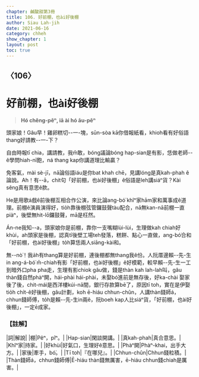 ```yaml
---
chapter: 鹹酸甜第3冊
title: 106. 好前棚，也ài好後棚
author: Siau Lah-jih
date: 2021-06-16
category: chheh
show_chapter: 1
layout: post
toc: true
---
```


## 〈106〉
# 好前棚，也ài好後棚
> **Hó chêng-pêⁿ, iā ài hó āu-pêⁿ**
 
頭家娘！Gâu早！雞卵糕切--一-塊，sūn-sòa kā你借報紙看，khioh看有好俗語thang好請教--一-下？

自由時報tī chia，講請教，我m̄敢，bóng議論bóng hap-sian是有影，恁做老師--ê學問hiah-nī飽，ná thang kap你講道理比輸贏？

免客氣，mài sè-jī，nā論俗語iáu是你bat khah chē，見講lóng是真kah-phah ê論說。Ah！有--ā，chit句「好前棚，也ài好後棚」ê俗語是leh講siáⁿ貨？Kài sêng真有意思ê款。

He是用歌á戲ê前後棚互相合作公演，來比論ang-bó͘ khîⁿ家hām家和萬事成ê道理。前棚ê演員演得好，tio̍h靠後棚弦管鑼鼓聲tàu配合，nā無kan-nā前棚一直piàⁿ，後壁無hit-lō鑼鼓聲，mā是枉然。

Án-ne我知--a，頭家娘你是前棚，靠你一支嘴糊lùi-lùi，生理做kah chiah好khùi，ah頭家是後棚，認真tī後壁工場teh發落，糕餅、點心一直做，ang-bó͘合和「好前棚，也ài好後棚」to̍h算恁兩人siāng-kài和。

無--nò͘！我a̍h有thang算是好前棚，連後棚都無thang我ê份。人阮厝邊賴--先-生in ang-á-bó͘ m̄-chiah有影「好前棚，也ài好後棚」ê好模範，較早賴--先-生一工到暗外口pha pha走，生理有影chiok gâu做，錢是thàn kah lah-lah叫，gâu thàn錢自然phàⁿ開，hái-phài hái-phài，未娶bó͘進前是無存後，好ka-chài 娶家後了後，chit-mái是西洋樓kúi-nā間，銀行存款算bē了，原因tī toh，實在是伊娶tio̍h chi̍t-ê好後棚，gâu計劃，koh ē-hiáu chhun-chûn，人講thàn錢師á，chhun錢師傅，to̍h是賴--先-生in兩ê，阮boeh kap人比siáⁿ貨，「好前棚，也ài好後棚」，一定ē成家。

 
### 【註解】

|詞|解說|
|棚|Pêⁿ，pîⁿ。|
|Hap-sian|閑談開講。|
|真kah-phah|真合意思。|
|Khîⁿ家|持家。|
|好khùi|好氣口，生理好ê意思。|
|Phàⁿ開|Phàⁿ-khai，出手大方。|
|家後|牽手，bó͘。|
|Tī toh|『在哪兒』。|
|Chhun-chûn|Chhun錢粒積。|
|Thàn錢師á，chhun錢師傅|Ē-hiáu thàn錢無厲害，ē-hiáu chhun錢chiah是厲害。|

